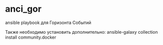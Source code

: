 # anci_gor

ansible playbook для Горизонта Событий

Также необходимо установить дополнительно:
ansible-galaxy collection install community.docker
